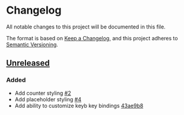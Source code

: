 # Changelog
All notable changes to this project will be documented in this file.

The format is based on [Keep a Changelog](https://keepachangelog.com/en/1.0.0/),
and this project adheres to [Semantic Versioning](https://semver.org/spec/v2.0.0.html).

[Unreleased]: https://github.com/kencx/keyb/compare/v0.1.0...master

## [Unreleased]
### Added
- Add counter styling [#2](https://github.com/kencx/keyb/pull/2)
- Add placeholder styling [#4](https://github.com/kencx/keyb/pull/4)
- Add ability to customize keyb key bindings [43ae9b8](https://github.com/kencx/keyb/commit/43ae9b83fbf5cae367ab74614fa42fce79817165)

<!-- ### Changed -->
<!---->
<!-- ### Removed -->
<!---->
<!-- ### Fixed -->
